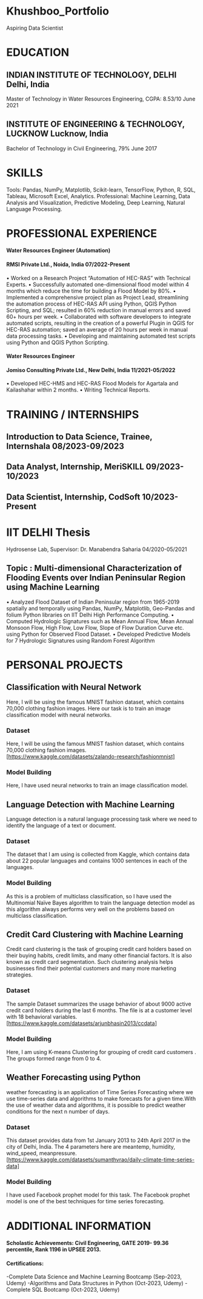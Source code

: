# Khushboo_Portfolio
Aspiring Data Scientist 

# EDUCATION
## INDIAN INSTITUTE OF TECHNOLOGY, DELHI Delhi, India
Master of Technology in Water Resources Engineering, CGPA: 8.53/10 June 2021
## INSTITUTE OF ENGINEERING & TECHNOLOGY, LUCKNOW Lucknow, India
Bachelor of Technology in Civil Engineering, 79% June 2017

# SKILLS
Tools: Pandas, NumPy, Matplotlib, Scikit-learn, TensorFlow, Python, R, SQL, Tableau, Microsoft Excel, Analytics.
Professional: Machine Learning, Data Analysis and Visualization, Predictive Modeling, Deep Learning, Natural Language 
Processing.

# PROFESSIONAL EXPERIENCE 

#### Water Resources Engineer (Automation)
#### RMSI Private Ltd., Noida, India 07/2022-Present
• Worked on a Research Project “Automation of HEC-RAS” with Technical Experts.
• Successfully automated one-dimensional flood model within 4 months which reduce the time for building a Flood Model by 80%.
• Implemented a comprehensive project plan as Project Lead, streamlining the automation process of HEC-RAS API using Python,
QGIS Python Scripting, and SQL; resulted in 60% reduction in manual errors and saved 60+ hours per week.
• Collaborated with software developers to integrate automated scripts, resulting in the creation of a powerful Plugin in QGIS for
HEC-RAS automation; saved an average of 20 hours per week in manual data processing tasks.
• Developing and maintaining automated test scripts using Python and QGIS Python Scripting.

#### Water Resources Engineer
#### Jomiso Consulting Private Ltd., New Delhi, India 11/2021-05/2022
• Developed HEC-HMS and HEC-RAS Flood Models for Agartala and Kailashahar within 2 months.
• Writing Technical Reports.

# TRAINING / INTERNSHIPS 
## Introduction to Data Science, Trainee, Internshala 08/2023-09/2023
## Data Analyst, Internship, MeriSKILL 09/2023-10/2023
## Data Scientist, Internship, CodSoft 10/2023-Present


# IIT DELHI Thesis
Hydrosense Lab, Supervisor: Dr. Manabendra Saharia 04/2020-05/2021
## Topic : Multi-dimensional Characterization of Flooding Events over Indian Peninsular Region using Machine Learning

• Analyzed Flood Dataset of Indian Peninsular region from 1965-2019 spatially and temporally using Pandas, NumPy, Matplotlib,
Geo-Pandas and folium Python libraries on IIT Delhi High Performance Computing.
• Computed Hydrologic Signatures such as Mean Annual Flow, Mean Annual Monsoon Flow, High Flow, Low Flow, Slope of
Flow Duration Curve etc. using Python for Observed Flood Dataset.
• Developed Predictive Models for 7 Hydrologic Signatures using Random Forest Algorithm

# PERSONAL PROJECTS 

## Classification with Neural Network 

Here, I will be using the famous MNIST fashion dataset, which contains 70,000 clothing fashion images. Here our task is to train an image classification model with neural networks.
### Dataset

Here, I will be using the famous MNIST fashion dataset, which contains 70,000 clothing fashion images.
[https://www.kaggle.com/datasets/zalando-research/fashionmnist]

### Model Building
Here, I have used neural networks to train an image classification model.

## Language Detection with Machine Learning

Language detection is a natural language processing task where we need to identify the language of a text or document.

### Dataset
The dataset that I am using is collected from Kaggle, which contains data about 22 popular languages and contains 1000 sentences in each of the languages.

### Model Building
As this is a problem of multiclass classification, so I have used the Multinomial Naïve Bayes algorithm to train the language detection model as this algorithm always performs very well on the problems based on multiclass classification.


## Credit Card Clustering with Machine Learning
Credit card clustering is the task of grouping credit card holders based on their buying habits, credit limits, and many other financial factors. It is also known as credit card segmentation. Such clustering analysis helps businesses find their potential customers and many more marketing strategies. 

### Dataset
The sample Dataset summarizes the usage behavior of about 9000 active credit card holders during the last 6 months. The file is at a customer level with 18 behavioral variables.
[https://www.kaggle.com/datasets/arjunbhasin2013/ccdata]

### Model Building
Here, I am using K-means Clustering for grouping of credit card customers . The groups formed range from 0 to 4.

##  Weather Forecasting using Python
weather forecasting is an application of Time Series Forecasting where we use time-series data and algorithms to make forecasts for a given time.With the use of weather data and algorithms, it is possible to predict weather conditions for the next n number of days.

### Dataset
This dataset provides data from 1st January 2013 to 24th April 2017 in the city of Delhi, India. The 4 parameters here are meantemp, humidity, wind_speed, meanpressure.
[https://www.kaggle.com/datasets/sumanthvrao/daily-climate-time-series-data]

### Model Building
I have used Facebook prophet model for this task. The Facebook prophet model is one of the best techniques for time series forecasting. 

# ADDITIONAL INFORMATION 
#### Scholastic Achievements: Civil Engineering, GATE 2019- 99.36 percentile, Rank 1196 in UPSEE 2013.
#### Certifications: 
-Complete Data Science and Machine Learning Bootcamp (Sep-2023, Udemy)
-Algorithms and Data Structures in Python (Oct-2023, Udemy) 
-Complete SQL Bootcamp (Oct-2023, Udemy)

